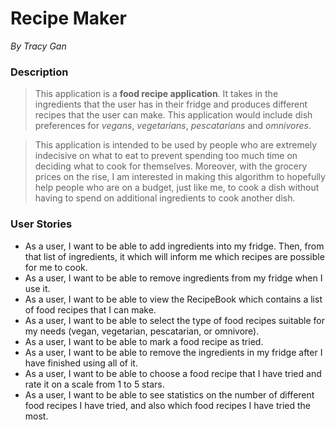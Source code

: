 # Recipe Maker #
*By Tracy Gan*
 
### Description #
>This application is a **food recipe application**. It takes in the ingredients that the user has in their fridge and produces different recipes that the user can make. This application would include dish preferences for *vegans*, *vegetarians*, *pescatarians* and *omnivores*.

>This application is intended to be used by people who are extremely indecisive on what to eat to prevent spending too much time on deciding what to cook for themselves. Moreover, with the grocery prices on the rise, I am interested in making this algorithm to hopefully help people who are on a budget, just like me, to cook a dish without having to spend on additional ingredients to cook another dish.


### User Stories ###

- As a user, I want to be able to add ingredients into my fridge. Then, from that list of ingredients, it which will inform me which recipes are possible for me to cook.
- As a user, I want to be able to remove ingredients from my fridge when I use it.
- As a user, I want to be able to view the RecipeBook which contains a list of food recipes that I can make.
- As a user, I want to be able to select the type of food recipes suitable for my needs (vegan, vegetarian, pescatarian, or omnivore).
- As a user, I want to be able to mark a food recipe as tried.
- As a user, I want to be able to remove the ingredients in my fridge after I have finished using all of it.
- As a user, I want to be able to choose a food recipe that I have tried and rate it on a scale from 1 to 5 stars.
- As a user, I want to be able to see statistics on the number of different food recipes I have tried, and also which food recipes I have tried the most.
